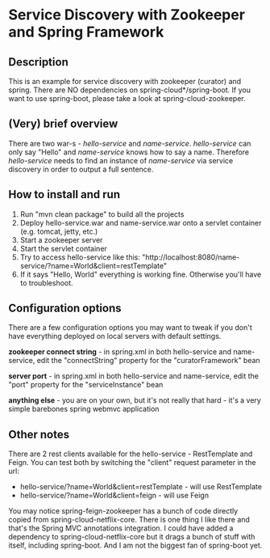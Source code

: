 # Service Discovery with Zookeeper and Spring Framework

## Description
This is an example for service discovery with zookeeper (curator) and spring. There are NO dependencies on spring-cloud*/spring-boot. If you want to use spring-boot, please take a look at spring-cloud-zookeeper.

## (Very) brief overview
There are two war-s - *hello-service* and *name-service*. *hello-service* can only say "Hello" and *name-service* knows how to say a name. Therefore *hello-service* needs to find an instance of *name-service* via service discovery in order to output a full sentence.

## How to install and run
1. Run "mvn clean package" to build all the projects
2. Deploy hello-service.war and name-service.war onto a servlet container (e.g. tomcat, jetty, etc.)
3. Start a zookeeper server
4. Start the servlet container
5. Try to access hello-service like this: "http://localhost:8080/name-service/?name=World&client=restTemplate"
6. If it says "Hello, World" everything is working fine. Otherwise you'll have to troubleshoot.

## Configuration options
There are a few configuration options you may want to tweak if you don't have everything deployed on local servers with default settings.

**zookeeper connect string** - in spring.xml in both hello-service and name-service, edit the "connectString" property for the "curatorFramework" bean

**server port** - in spring.xml in both hello-service and name-service, edit the "port" property for the "serviceInstance" bean

**anything else** - you are on your own, but it's not really that hard - it's a very simple barebones spring webmvc application

## Other notes
There are 2 rest clients available for the hello-service - RestTemplate and Feign. You can test both by switching the "client" request parameter in the url:
* hello-service/?name=World&client=restTemplate - will use RestTemplate
* hello-service/?name=World&client=feign - will use Feign

You may notice spring-feign-zookeeper has a bunch of code directly copied from spring-cloud-netflix-core. There is one thing I like there and that's the Spring MVC annotations integration. I could have added a dependency to spring-cloud-netflix-core but it drags a bunch of stuff with itself, including spring-boot. And I am not the biggest fan of spring-boot yet.
